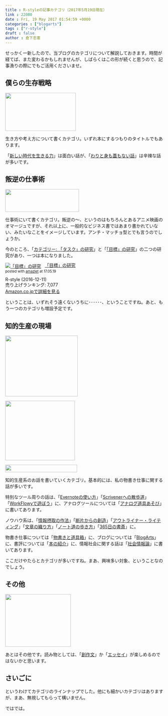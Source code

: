 ```yaml
---
title : R-styleの記事カテゴリ（2017年5月19日現在）
link : 22080
date : Fri, 19 May 2017 01:54:59 +0000
categories : ["blogarts"]
tags : ["r-style"]
draft : false
author : 倉下忠憲
---
```


せっかく一新したので、当ブログのカテゴリについて解説しておきます。時間が経てば、また変わるかもしれませんが、しばらくはこの形が続くと思うので、記事漁りの際にでもご活用くださいませ。

<h2>僕らの生存戦略</h2>

<a href="https://rashita.net/blog/?attachment_id=22081" rel="attachment wp-att-22081"><img src="https://rashita.net/blog/wp-content/uploads/2017/05/screenshot-21.png" alt="" width="225" height="121" class="alignnone size-full wp-image-22081" /></a>

生き方や考え方について書くカテゴリ。いずれ本にするつもりのタイトルでもあります。

「<a href="https://rashita.net/blog/?cat=261">新しい時代を生きる力</a>」は面白い話が、「<a href="https://rashita.net/blog/?cat=214">わりと身も蓋もない話</a>」は辛辣な話が多いです。

<h2>叛逆の仕事術</h2>

<a href="https://rashita.net/blog/?attachment_id=22082" rel="attachment wp-att-22082"><img src="https://rashita.net/blog/wp-content/uploads/2017/05/screenshot-22.png" alt="" width="235" height="72" class="alignnone size-full wp-image-22082" /></a>

仕事術にいて書くカテゴリ。叛逆の〜、というのはもちろんとあるアニメ映画のオマージュですが、それ以上に、一般的なビジネス書ではあまり書かれていない、みたいなことをイメージしています。アンチ・マッチョ型とでも言うのでしょうか。

今のところ、「<a href="https://rashita.net/blog/?cat=230">カテゴリー: 「タスク」の研究</a>」と「<a href="https://rashita.net/blog/?cat=153">「目標」の研究</a>」の二つの研究があり、一つは本になりました。

<div class="amazlet-box" style="margin-bottom:0px;"><div class="amazlet-image" style="float:left;margin:0px 12px 1px 0px;"><a href="http://www.amazon.co.jp/exec/obidos/ASIN/B01MXXFY28/rashita1000-22/ref=nosim/" name="amazletlink" target="_blank"><img src="https://images-fe.ssl-images-amazon.com/images/I/410t4sR1ziL._SL160_.jpg" alt="「目標」の研究" style="border: none;" /></a></div><div class="amazlet-info" style="line-height:120%; margin-bottom: 10px"><div class="amazlet-name" style="margin-bottom:10px;line-height:120%"><a href="http://www.amazon.co.jp/exec/obidos/ASIN/B01MXXFY28/rashita1000-22/ref=nosim/" name="amazletlink" target="_blank">「目標」の研究</a><div class="amazlet-powered-date" style="font-size:80%;margin-top:5px;line-height:120%">posted with <a href="http://www.amazlet.com/" title="amazlet" target="_blank">amazlet</a> at 17.05.19</div></div><div class="amazlet-detail">R-style (2016-12-11)<br />売り上げランキング: 7,077<br /></div><div class="amazlet-sub-info" style="float: left;"><div class="amazlet-link" style="margin-top: 5px"><a href="http://www.amazon.co.jp/exec/obidos/ASIN/B01MXXFY28/rashita1000-22/ref=nosim/" name="amazletlink" target="_blank">Amazon.co.jpで詳細を見る</a></div></div></div><div class="amazlet-footer" style="clear: left"></div></div>

ということは、いずれそう遠くないうちに･･････、ということですね。あと、もう一つのカテゴリも増設予定です。

<h2>知的生産の現場</h2>

<a href="https://rashita.net/blog/?attachment_id=22083" rel="attachment wp-att-22083"><img src="https://rashita.net/blog/wp-content/uploads/2017/05/screenshot-23.png" alt="" width="231" height="193" class="alignnone size-full wp-image-22083" /></a>

<a href="https://rashita.net/blog/?attachment_id=22084" rel="attachment wp-att-22084"><img src="https://rashita.net/blog/wp-content/uploads/2017/05/screenshot-24.png" alt="" width="222" height="189" class="alignnone size-medium wp-image-22084" /></a>

<a href="https://rashita.net/blog/?attachment_id=22085" rel="attachment wp-att-22085"><img src="https://rashita.net/blog/wp-content/uploads/2017/05/screenshot-25.png" alt="" width="229" height="24" class="alignnone size-medium wp-image-22085" /></a>

知的生産系のお話を書いていくカテゴリ。基本的には、私の物書き仕事に関する話が多いです。

特別なツール周りの話は、「<a href="https://rashita.net/blog/?cat=293">Evernoteの使い方</a>」「<a href="https://rashita.net/blog/?cat=279">Scrivenerへの散歩道</a>」「<a href="https://rashita.net/blog/?cat=486">WorkFlowyで遊ぼう</a>」に、アナログツールについては「<a href="https://rashita.net/blog/?cat=148">アナログ道具あそび</a>」に書いてあります。

ノウハウ系は、「<a href="https://rashita.net/blog/?cat=285">情報摂取の作法</a>」「<a href="https://rashita.net/blog/?cat=137">断片からの創造</a>」「<a href="https://rashita.net/blog/?cat=407">アウトライナー・ライティング</a>」「<a href="https://rashita.net/blog/?cat=205">文章の織り方</a>」「<a href="https://rashita.net/blog/?cat=451">ノート道の歩き方</a>」「<a href="https://rashita.net/blog/?cat=274">365日の書斎</a>」に。

物書き仕事については「<a href="https://rashita.net/blog/?cat=292">物書きと道具箱</a>」に、ブログについては「<a href="https://rashita.net/blog/?cat=324">BlogArts</a>」に、書評については「<a href="https://rashita.net/blog/?cat=58">本の紹介</a>」に、情報社会に関する話は「<a href="https://rashita.net/blog/?cat=355">社会情報論</a>」に書いてあります。

ここだけやたらとカテゴリが多いですね。まあ、興味多い対象、ということなのでしょう。

<h2>その他</h2>

<a href="https://rashita.net/blog/?attachment_id=22086" rel="attachment wp-att-22086"><img src="https://rashita.net/blog/wp-content/uploads/2017/05/screenshot-26.png" alt="" width="209" height="167" class="alignnone size-full wp-image-22086" /></a>

あとはその他です。読み物としては、「<a href="https://rashita.net/blog/?cat=92">創作文</a>」か「<a href="https://rashita.net/blog/?cat=499">エッセイ</a>」が楽しめるのではないかと思います。

<h2>さいごに</h2>

というわけてカテゴリのラインナップでした。他にも細かいカテゴリはありますが、まあ、無視してもらって構いません。

ではでは。